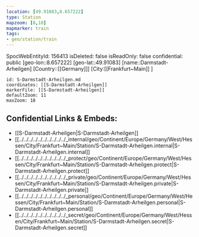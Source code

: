 ```yaml
---
location: [49.91083,8.657222]
type: Station 
mapzoom: [8,18] 
mapmarker: train 
tags:
- geo/station/train
---
```

SpocWebEntityId: 156413
isDeleted: false
isReadOnly: false
confidential: public
[geo-lon::8.657222]
[geo-lat::49.91083]
[name::Darmstadt-Arheilgen]
[Country::[[Germany]]]
[City:[[Frankfurt~Main]] ]


```leaflet
id: S-Darmstadt-Arheilgen.md
coordinates: [[S-Darmstadt-Arheilgen]]
markerFile: [[S-Darmstadt-Arheilgen]]
defaultZoom: 11 
maxZoom: 18
```


## Confidential Links & Embeds: 
- [[S-Darmstadt-Arheilgen|S-Darmstadt-Arheilgen]] 
- [[../../../../../../../../../../_internal/geo/Continent/Europe/Germany/West/Hessen/City/Frankfurt~Main/Station/S-Darmstadt-Arheilgen.internal|S-Darmstadt-Arheilgen.internal]] 
- [[../../../../../../../../../../_protect/geo/Continent/Europe/Germany/West/Hessen/City/Frankfurt~Main/Station/S-Darmstadt-Arheilgen.protect|S-Darmstadt-Arheilgen.protect]] 
- [[../../../../../../../../../../_private/geo/Continent/Europe/Germany/West/Hessen/City/Frankfurt~Main/Station/S-Darmstadt-Arheilgen.private|S-Darmstadt-Arheilgen.private]] 
- [[../../../../../../../../../../_personal/geo/Continent/Europe/Germany/West/Hessen/City/Frankfurt~Main/Station/S-Darmstadt-Arheilgen.personal|S-Darmstadt-Arheilgen.personal]] 
- [[../../../../../../../../../../_secret/geo/Continent/Europe/Germany/West/Hessen/City/Frankfurt~Main/Station/S-Darmstadt-Arheilgen.secret|S-Darmstadt-Arheilgen.secret]] 
